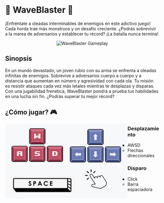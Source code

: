 </div align="center">
  <h1>🚀 WaveBlaster 🚀</h1>
  <p>
  ¡Enfréntate a oleadas interminables de enemigos en este adictivo juego! Cada horda trae más monstruos y un desafío creciente. ¿Podrás sobrevivir a la marea de adversarios y establecer tu récord? ¡La batalla nunca termina!
  </p>
</div>

<div align="center">
  <img src="/WaveBlaster_GamePlay.gif" alt="WaveBlaster Gameplay" />
</div>

Sinopsis
----------------------------------------------------------------
<p>
En un mundo devastado, un joven rubio con su arma se enfrenta a oleadas infinitas de enemigos. Sobrevive a adversarios cuerpo a cuerpo y a distancia que aumentan en número y agresividad con cada ola.
Tu misión es resistir ataques cada vez más letales mientras te desplazas y disparas. Con una jugabilidad frenética, WaveBlaster pondrá a prueba tus habilidades en una lucha sin fin. ¿Podrás superar tu mejor récord?
</p>

¿Cómo jugar? 🎮
----------------------------------------------------------------
<img src="/teclas.PNG" align="left" alt="Teclas Juego" width="400px"/>
<div style="margin-left: 20px;">
  <h3>Desplazamiento</h3>
    <ul>
      <li>
        <ul>
          <li>AWSD</li>
          <li>Flechas direccionales</li>
        </ul>
      </li>
    </ul>
    
  <h3>Disparo</h3>
    <ul>
      <li>
        <ul>
          <li>Click</li>
          <li>Barra espaciadora</li>
        </ul>
      </li>
    </ul>
</div>


